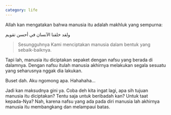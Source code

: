 ```yaml
---
category: life
---
```


Allah kan mengatakan bahwa manusia itu adalah makhluk yang sempurna:

ولقد خلقنا الآنسان في أحسن تقويم

> Sesungguhnya Kami menciptakan manusia dalam bentuk yang sebaik-baiknya.

Tapi lah, manusia itu diciptakan sepaket dengan nafsu yang berada di dalamnya. Dengan nafsu itulah manusia akhirnya melakukan segala sesuatu yang seharusnya nggak dia lakukan.

Buset dah. Aku ngomong apa. Hahahaha...

Jadi kan maksudnya gini ya. Coba deh kita ingat lagi, apa sih tujuan manusia itu diciptakan? Tentu saja untuk beribadah kan? Untuk taat kepada-Nya? Nah, karena nafsu yang ada pada diri manusia lah akhirnya manusia itu membangkang dan melampaui batas.